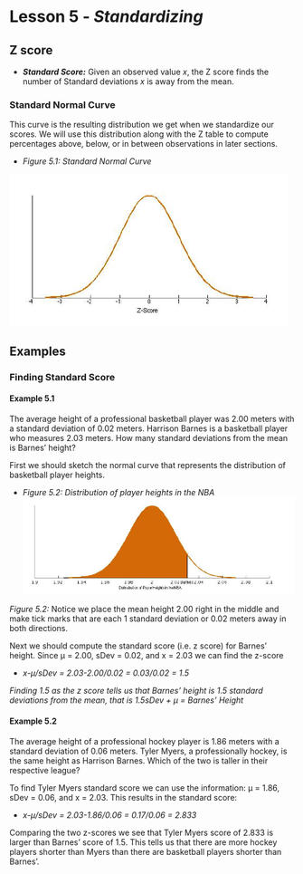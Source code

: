 # Lesson 5 - _Standardizing_

## Z score
- **_Standard Score:_** Given an observed value _x_, the Z score finds the number of Standard 
deviations _x_ is away from the mean.

### Standard Normal Curve

This curve is the resulting distribution we get when we standardize our scores. We will use
this distribution along with the Z table to compute percentages above, below, or in between
observations in later sections.

- _Figure 5.1: Standard Normal Curve_

![The Standard Normal Curve](../Images/05StandardCurve.PNG)

## Examples
### Finding Standard Score
#### Example 5.1 
The average height of a professional basketball player was 2.00 meters with a
standard deviation of 0.02 meters. Harrison Barnes is a basketball player who measures 2.03
meters. How many standard deviations from the mean is Barnes’ height?

First we should sketch the normal curve that represents the distribution of basketball player
heights.

- _Figure 5.2: Distribution of player heights in the NBA_
![NBA](../Images/05NBA.PNG)

_Figure 5.2:_ Notice we place the mean height 2.00 right in the middle and make tick marks that
are each 1 standard deviation or 0.02 meters away in both directions.

Next we should compute the standard score (i.e. z score) for Barnes’ height. Since μ = 2.00,
sDev = 0.02, and x = 2.03 we can find the z-score

- _x-μ/sDev = 2.03-2.00/0.02 = 0.03/0.02 = 1.5_

_Finding 1.5 as the z score tells us that Barnes’ height is 1.5 standard deviations from the mean, 
that is 1.5sDev + μ = Barnes’ Height_

#### Example 5.2
The average height of a professional hockey player is 1.86 meters with a
standard deviation of 0.06 meters. Tyler Myers, a professionally hockey, is the same height as
Harrison Barnes. Which of the two is taller in their respective league?

To find Tyler Myers standard score we can use the information: μ = 1.86, sDev = 0.06, and
x = 2.03. This results in the standard score:

- _x-μ/sDev = 2.03-1.86/0.06 = 0.17/0.06 = 2.833_

Comparing the two z-scores we see that Tyler Myers score of 2.833 is larger than Barnes’ score of
1.5. This tells us that there are more hockey players shorter than Myers than there are basketball
players shorter than Barnes’.
